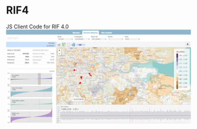 RIF4
============================
JS Client Code for RIF 4.0
![Alt text](images/dm1.png?raw=true "RIF 4.0")